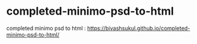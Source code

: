 # completed-minimo-psd-to-html
completed minimo psd to html :
 https://bivashsukul.github.io/completed-minimo-psd-to-html/

